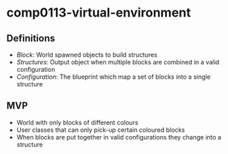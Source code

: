 # comp0113-virtual-environment

## Definitions

- *Block*: World spawned objects to build structures
- *Structures*: Output object when multiple blocks are combined in a valid configuration
- *Configuration*: The blueprint which map a set of blocks into a single structure

## MVP
- World with only blocks of different colours
- User classes that can only pick-up certain coloured blocks
- When blocks are put together in valid configurations they change into a structure
